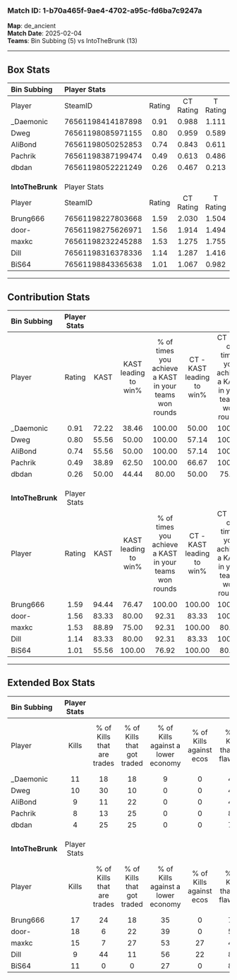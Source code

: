 ### Match ID: 1-b70a465f-9ae4-4702-a95c-fd6ba7c9247a  
**Map**: de_ancient  
**Match Date**: 2025-02-04  
**Teams**: Bin Subbing (5) vs IntoTheBrunk (13)  

---  

## Box Stats  

| **Bin Subbing**  | Player Stats      |        |           |          |       |       |       |         |        |      |     |
| :- | :- | :-: | :-: | :-: | :-: | :-: | :-: | :-: | :-: | :-: | :-: |
| Player           | SteamID           | Rating | CT Rating | T Rating | KAST  |  ADR  | Kills | Assists | Deaths | K/D  | HS% |
| _Daemonic        | 76561198414187898 |  0.91  |   0.988   |  1.111   | 72.22 | 72.3  |  11   |    1    |   15   | 0.73 | 45  |
| Dweg             | 76561198085971155 |  0.80  |   0.959   |  0.589   | 55.56 | 69.4  |  10   |    3    |   13   | 0.77 | 30  |
| AliBond          | 76561198050252853 |  0.74  |   0.843   |  0.611   | 55.56 | 69.9  |   9   |    5    |   14   | 0.64 | 44  |
| Pachrik          | 76561198387199474 |  0.49  |   0.613   |  0.486   | 38.89 | 58.6  |   8   |    4    |   15   | 0.53 | 50  |
| dbdan            | 76561198052221249 |  0.26  |   0.467   |  0.213   | 50.00 | 26.2  |   4   |    1    |   15   | 0.27 | 50  |
|                  |                   |        |           |          |       |       |       |         |        |      |     |
|                  |                   |        |           |          |       |       |       |         |        |      |     |
|                  |                   |        |           |          |       |       |       |         |        |      |     |
| **IntoTheBrunk** | Player Stats      |        |           |          |       |       |       |         |        |      |     |
| Player           | SteamID           | Rating | CT Rating | T Rating | KAST  |  ADR  | Kills | Assists | Deaths | K/D  | HS% |
| Brung666         | 76561198227803668 |  1.59  |   2.030   |  1.504   | 94.44 | 87.7  |  17   |    7    |   10   | 1.70 | 47  |
| door-            | 76561198275626971 |  1.56  |   1.914   |  1.494   | 83.33 | 83.2  |  18   |    4    |   9    | 2.00 | 38  |
| maxkc            | 76561198232245288 |  1.53  |   1.275   |  1.755   | 88.89 | 103.5 |  15   |    7    |   9    | 1.67 | 26  |
| Dill             | 76561198316378336 |  1.14  |   1.287   |  1.416   | 83.33 | 78.7  |   9   |    4    |   8    | 1.13 | 44  |
| BiS64            | 76561198843365638 |  1.01  |   1.067   |  0.982   | 55.56 | 73.0  |  11   |    3    |   8    | 1.38 | 36  |
---  

## Contribution Stats  

| **Bin Subbing**  | Player Stats |       |                      |                                                        |                           |                                                             |                          |                                                            |
| :- | :-: | :-: | :-: | :-: | :-: | :-: | :-: | :-: |
| Player           |    Rating    | KAST  | KAST leading to win% | % of times you achieve a KAST in your teams won rounds | CT - KAST leading to win% | CT - % of times you achieve a KAST in your teams won rounds | T - KAST leading to win% | T - % of times you achieve a KAST in your teams won rounds |
| _Daemonic        |     0.91     | 72.22 |        38.46         |                         100.00                         |           50.00           |                           100.00                            |          20.00           |                           100.00                           |
| Dweg             |     0.80     | 55.56 |        50.00         |                         100.00                         |           57.14           |                           100.00                            |          33.33           |                           100.00                           |
| AliBond          |     0.74     | 55.56 |        50.00         |                         100.00                         |           57.14           |                           100.00                            |          33.33           |                           100.00                           |
| Pachrik          |     0.49     | 38.89 |        62.50         |                         100.00                         |           66.67           |                           100.00                            |          50.00           |                           100.00                           |
| dbdan            |     0.26     | 50.00 |        44.44         |                         80.00                          |           50.00           |                            75.00                            |          33.33           |                           100.00                           |
|                  |              |       |                      |                                                        |                           |                                                             |                          |                                                            |
|                  |              |       |                      |                                                        |                           |                                                             |                          |                                                            |
|                  |              |       |                      |                                                        |                           |                                                             |                          |                                                            |
| **IntoTheBrunk** | Player Stats |       |                      |                                                        |                           |                                                             |                          |                                                            |
| Player           |    Rating    | KAST  | KAST leading to win% | % of times you achieve a KAST in your teams won rounds | CT - KAST leading to win% | CT - % of times you achieve a KAST in your teams won rounds | T - KAST leading to win% | T - % of times you achieve a KAST in your teams won rounds |
| Brung666         |     1.59     | 94.44 |        76.47         |                         100.00                         |          100.00           |                           100.00                            |          66.67           |                           100.00                           |
| door-            |     1.56     | 83.33 |        80.00         |                         92.31                          |           83.33           |                           100.00                            |          77.78           |                           87.50                            |
| maxkc            |     1.53     | 88.89 |        75.00         |                         92.31                          |          100.00           |                            80.00                            |          66.67           |                           100.00                           |
| Dill             |     1.14     | 83.33 |        80.00         |                         92.31                          |           83.33           |                           100.00                            |          77.78           |                           87.50                            |
| BiS64            |     1.01     | 55.56 |        100.00        |                         76.92                          |          100.00           |                            80.00                            |          100.00          |                           75.00                            |
---  

## Extended Box Stats  

| **Bin Subbing**  | Player Stats |                            |                            |                                    |                         |                              |                                 |        |                             |                                     |                          |                               |                            |
| :- | :-: | :-: | :-: | :-: | :-: | :-: | :-: | :-: | :-: | :-: | :-: | :-: | :-: |
| Player           |    Kills     | % of Kills that are trades | % of Kills that got traded | % of Kills against a lower economy | % of Kills against ecos | % of Kills that are flawless | % of Kills that are close duels | Deaths | % of Deaths that get traded | % of Deaths against a lower economy | % of Deaths against ecos | % of Deaths that are flawless | % of Deaths that are close |
| _Daemonic        |      11      |             18             |             18             |                 9                  |            0            |              45              |                0                |   15   |             27              |                  7                  |            0             |              60               |             0              |
| Dweg             |      10      |             30             |             10             |                 0                  |            0            |              40              |                0                |   13   |             15              |                  8                  |            0             |              69               |             0              |
| AliBond          |      9       |             11             |             22             |                 0                  |            0            |              44              |               11                |   14   |              7              |                  7                  |            0             |              43               |             21             |
| Pachrik          |      8       |             13             |             25             |                 0                  |            0            |              88              |                0                |   15   |              7              |                  7                  |            0             |              67               |             7              |
| dbdan            |      4       |             25             |             25             |                 0                  |            0            |              75              |                0                |   15   |             27              |                  7                  |            0             |              73               |             0              |
|                  |              |                            |                            |                                    |                         |                              |                                 |        |                             |                                     |                          |                               |                            |
|                  |              |                            |                            |                                    |                         |                              |                                 |        |                             |                                     |                          |                               |                            |
|                  |              |                            |                            |                                    |                         |                              |                                 |        |                             |                                     |                          |                               |                            |
| **IntoTheBrunk** | Player Stats |                            |                            |                                    |                         |                              |                                 |        |                             |                                     |                          |                               |                            |
| Player           |    Kills     | % of Kills that are trades | % of Kills that got traded | % of Kills against a lower economy | % of Kills against ecos | % of Kills that are flawless | % of Kills that are close duels | Deaths | % of Deaths that get traded | % of Deaths against a lower economy | % of Deaths against ecos | % of Deaths that are flawless | % of Deaths that are close |
| Brung666         |      17      |             24             |             18             |                 35                 |            0            |              76              |                6                |   10   |             30              |                 40                  |            10            |              60               |             0              |
| door-            |      18      |             6              |             22             |                 39                 |            0            |              56              |                0                |   9    |             22              |                 33                  |            0             |              67               |             0              |
| maxkc            |      15      |             7              |             27             |                 53                 |           27            |              40              |               13                |   9    |             22              |                 33                  |            0             |              78               |             0              |
| Dill             |      9       |             44             |             11             |                 56                 |           22            |              89              |               11                |   8    |             13              |                 13                  |            0             |              25               |             0              |
| BiS64            |      11      |             0              |             0              |                 27                 |            0            |              82              |                0                |   8    |              0              |                 50                  |            0             |              50               |             13             |
